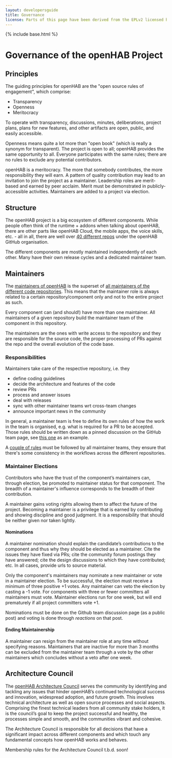 ```yaml
---
layout: developersguide
title: Governance
license: Parts of this page have been derived from the EPLv2 licensed https://www.eclipse.org/projects/handbook
---
```


{% include base.html %}

# Governance of the openHAB Project

## Principles

The guiding principles for openHAB are the "open source rules of engagement", which comprise:
- Transparency
- Openness
- Meritocracy

To operate with transparency, discussions, minutes, deliberations, project plans, plans for new features, and other artifacts are open, public, and easily accessible.

Openness means quite a lot more than "open book" (which is really a synonym for transparent). The project is open to all; openHAB provides the same opportunity to all. Everyone participates with the same rules; there are no rules to exclude any potential contributors.

openHAB is a meritocracy. The more that somebody contributes, the more responsibility they will earn. A pattern of quality contribution may lead to an invitation to join the project as a maintainer. Leadership roles are merit-based and earned by peer acclaim. Merit must be demonstrated in publicly-accessible activities. Maintainers are added to a project via election.

## Structure

The openHAB project is a big ecosystem of different components.
While people often think of the runtime + addons when talking about openHAB, there are other parts like openHAB Cloud, the mobile apps, the voice skills, etc. - all in all, there are well over [40 different repos](https://github.com/openhab) under the openHAB GitHub organisation.

The different components are mostly maintained independently of each other. Many have their own release cycles and a dedicated maintainer team.

## Maintainers

The [maintainers of openHAB](https://github.com/orgs/openhab/teams/maintainers) is the superset of [all maintainers of the different code repositories](https://github.com/orgs/openhab/teams/maintainers/teams).
This means that the maintainer role is always related to a certain repository/component only and not to the entire project as such.

Every component can (and should!) have more than one maintainer. All maintainers of a given repository build the maintainer team of the component in this repository.

The maintainers are the ones with write access to the repository and they are responsible for the source code, the proper processing of PRs against the repo and the overall evolution of the code base.

### Responsibilities

Maintainers take care of the respective repository, i.e. they
- define coding guidelines
- decide the architecture and features of the code
- review PRs
- process and answer issues
- deal with releases
- sync with other maintainer teams wrt cross-team changes
- announce important news in the community

In general, a maintainer team is free to define its own rules of how the work in the team is organised, e.g. what is required for a PR to be accepted. Those rules should be written down as a pinned discussion on the GitHub team page, see [this one](https://github.com/orgs/openhab/teams/2-x-add-ons-maintainers) as an example.

A [couple of rules](https://github.com/orgs/openhab/teams/maintainers/discussions/1) must be followed by all maintainer teams, they ensure that there's some consistency in the workflows across the different repositories.

### Maintainer Elections

Contributors who have the trust of the component’s maintainers can, through election, be promoted to maintainer status for that component. The breadth of a maintainer's influence corresponds to the breadth of their contribution.

A maintainer gains voting rights allowing them to affect the future of the project. Becoming a maintainer is a privilege that is earned by contributing and showing discipline and good judgment. It is a responsibility that should be neither given nor taken lightly.

#### Nominations

A maintainer nomination should explain the candidate’s contributions to the component and thus why they should be elected as a maintainer. Cite the issues they have fixed via PRs; cite the community forum postings they have answered; cite the design discussions to which they have contributed; etc. In all cases, provide urls to source material.

Only the component's maintainers may nominate a new maintainer or vote in a maintainer election. To be successful, the election must receive a minimum of three positive +1 votes. Any maintainer can veto the election by casting a -1 vote. For components with three or fewer committers all maintainers must vote. Maintainer elections run for one week, but will end prematurely if all project committers vote +1.

Nominations must be done on the Github team discussion page (as a public post) and voting is done through _reactions_ on that post.

#### Ending Maintainership

A maintainer can resign from the maintainer role at any time without specifying reasons.
Maintainers that are inactive for more than 3 months can be excluded from the maintainer team through a vote by the other maintainers which concludes without a veto after one week.

## Architecture Council

The [openHAB Architecture Council](https://github.com/orgs/openhab/teams/architecture-council) serves the community by identifying and tackling any issues that hinder openHAB’s continued technological success and innovation, widespread adoption, and future growth. This involves technical architecture as well as open source processes and social aspects. Comprising the finest technical leaders from all community stake holders, it is the council’s goal to keep the project successful and healthy, the processes simple and smooth, and the communities vibrant and cohesive.

The Architecture Council is responsible for all decisions that have a significant impact across different components and which touch any fundamental concepts how openHAB works and behaves.

Membership rules for the Architecture Council t.b.d. soon!
